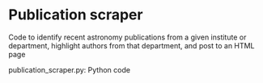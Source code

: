 # Publication scraper
Code to identify recent astronomy publications from a given institute or
department, highlight authors from that department, and post to an HTML page

publication_scraper.py: Python code
